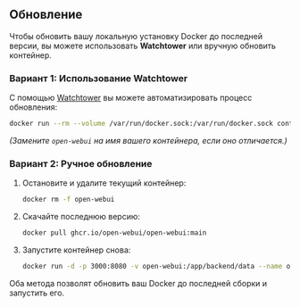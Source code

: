 ## Обновление

Чтобы обновить вашу локальную установку Docker до последней версии, вы можете использовать **Watchtower** или вручную обновить контейнер.

### Вариант 1: Использование Watchtower

С помощью [Watchtower](https://containrrr.dev/watchtower/) вы можете автоматизировать процесс обновления:

```bash
docker run --rm --volume /var/run/docker.sock:/var/run/docker.sock containrrr/watchtower --run-once open-webui
```

_(Замените `open-webui` на имя вашего контейнера, если оно отличается.)_

### Вариант 2: Ручное обновление

1. Остановите и удалите текущий контейнер:

   ```bash
   docker rm -f open-webui
   ```

2. Скачайте последнюю версию:

   ```bash
   docker pull ghcr.io/open-webui/open-webui:main
   ```

3. Запустите контейнер снова:

   ```bash
   docker run -d -p 3000:8080 -v open-webui:/app/backend/data --name open-webui ghcr.io/open-webui/open-webui:main
   ```

Оба метода позволят обновить ваш Docker до последней сборки и запустить его.
